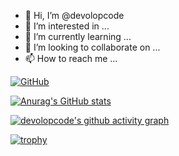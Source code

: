 - 👋 Hi, I’m @devolopcode
- 👀 I’m interested in ...
- 🌱 I’m currently learning ...
- 💞️ I’m looking to collaborate on ...
- 📫 How to reach me ...

[![GitHub](https://img.shields.io/badge/dynamic/json?logo=github&label=GitHub&labelColor=495867&color=495867&query=%24.data.totalSubs&url=https%3A%2F%2Fapi.spencerwoo.com%2Fsubstats%2F%3Fsource%3Dgithub%26queryKey%3Dhayschan&style=flat-square)](https://github.com/devolopcode)

[![Anurag's GitHub stats](https://github-readme-stats.vercel.app/api?username=devolopcode)](https://github.com/anuraghazra/github-readme-stats)

[![devolopcode's github activity graph](https://activity-graph.herokuapp.com/graph?username=devolopcode&theme=dracula)](https://github.com/ashutosh00710/github-readme-activity-graph)

[![trophy](https://github-profile-trophy.vercel.app/?username=devolopcode)](https://github.com/ryo-ma/github-profile-trophy)
